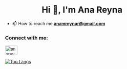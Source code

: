 <h1 align="center">Hi 👋, I'm Ana Reyna</h1>


- 📫 How to reach me **anamreynar@gmail.com**

<h3 align="left">Connect with me:</h3>
<p align="left">
<a href="https://linkedin.com/in/anareynar" target="blank"><img align="center" src="https://raw.githubusercontent.com/rahuldkjain/github-profile-readme-generator/master/src/images/icons/Social/linked-in-alt.svg" alt="anareynar" height="30" width="40" /></a>
</p>



[![Top Langs](https://github-readme-stats.vercel.app/api/top-langs/?username=ana-reyna&layout=compact)](https://github.com/ana-reyna/github-readme-stats)



<!---
Ana-Reyna/Ana-Reyna is a ✨ special ✨ repository because its `README.md` (this file) appears on your GitHub profile.
You can click the Preview link to take a look at your changes.
--->
